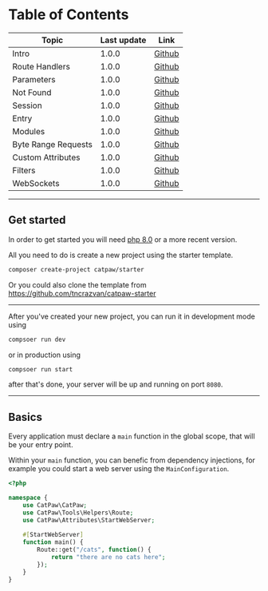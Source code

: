 # Table of Contents

| Topic                         | Last update   | Link
|-------------------------------|---------------|---------------------------------------
| Intro                         | 1.0.0         | [Github](./docs/0.Intro.md)
| Route Handlers                | 1.0.0         | [Github](./docs/1.RouteHandlers.md)
| Parameters                    | 1.0.0         | [Github](./docs/2.Parameters.md)
| Not Found                     | 1.0.0         | [Github](./docs/3.NotFound.md)
| Session                       | 1.0.0         | [Github](./docs/4.Session.md)
| Entry                         | 1.0.0         | [Github](./docs/5.Entry.md)
| Modules                       | 1.0.0         | [Github](./docs/6.Modules.md)
| Byte Range Requests           | 1.0.0         | [Github](./docs/7.ByteRange.md)
| Custom Attributes             | 1.0.0         | [Github](./docs/8.CustomAttributes.md)
| Filters                       | 1.0.0         | [Github](./docs/9.Filters.md)
| WebSockets                    | 1.0.0         | [Github](./docs/10.WebSockets.md)

---

## Get started

In order to get started you will need [php 8.0](https://www.php.net/downloads.php) or a more recent version.

All you need to do is create a new project using the starter template.

```bash
composer create-project catpaw/starter
```

Or you could also clone the template from https://github.com/tncrazvan/catpaw-starter

---

After you've created your new project, you can run it in development mode using

```bash
compsoer run dev
```

or in production using

```bash
compsoer run start
```

after that's done, your server will be up and running on port ```8080```.


---

## Basics

Every application must declare a `main` function in the global scope, that will be your entry point.
<br/>

Within your `main` function, you can benefic from dependency injections, for example you could start a web server using
the `MainConfiguration`.

```php
<?php

namespace {
    use CatPaw\CatPaw;
    use CatPaw\Tools\Helpers\Route;
    use CatPaw\Attributes\StartWebServer;
    
    #[StartWebServer]
    function main() {
        Route::get("/cats", function() {
            return "there are no cats here";
        });
    }
}
```
